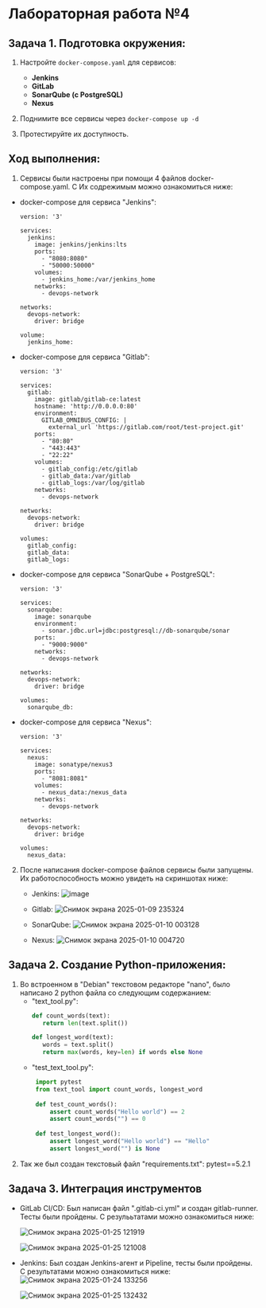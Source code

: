 # Лабораторная работа №4
## Задача 1. Подготовка окружения:
1. Настройте `docker-compose.yaml` для сервисов:
   - **Jenkins**  
   - **GitLab**  
   - **SonarQube (с PostgreSQL)**  
   - **Nexus**

2. Поднимите все сервисы через `docker-compose up -d`
3. Протестируйте их доступность.

## Ход выполнения:
1. Сервисы были настроены при помощи 4 файлов docker-compose.yaml. С Их содрежимым можно ознакомиться ниже:
  - docker-compose для сервиса "Jenkins":
    ```
    version: '3'
    
    services:
      jenkins:
        image: jenkins/jenkins:lts
        ports:
          - "8080:8080"
          - "50000:50000"
        volumes:
          - jenkins_home:/var/jenkins_home
        networks:
          - devops-network
    
    networks:
      devops-network:
        driver: bridge

    volume:
      jenkins_home:
    ```
  - docker-compose для сервиса "Gitlab":
    ```
    version: '3'
    
    services:
      gitlab:
        image: gitlab/gitlab-ce:latest
        hostname: 'http://0.0.0.0:80'
        environment:
          GITLAB_OMNIBUS_CONFIG: |
            external_url 'https://gitlab.com/root/test-project.git'
        ports:
          - "80:80"
          - "443:443"
          - "22:22"
        volumes:
          - gitlab_config:/etc/gitlab
          - gitlab_data:/var/gitlab
          - gitlab_logs:/var/log/gitlab
        networks:
          - devops-network
    
    networks:
      devops-network:
        driver: bridge

    volumes:
      gitlab_config:
      gitlab_data:
      gitlab_logs:
    ```
  - docker-compose для сервиса "SonarQube + PostgreSQL":
    ```
    version: '3'

    services:
      sonarqube:
        image: sonarqube
        environment:
          - sonar.jdbc.url=jdbc:postgresql://db-sonarqube/sonar
        ports:
          - "9000:9000"
        networks:
          - devops-network

    networks:
      devops-network:
        driver: bridge

    volumes:
      sonarqube_db:
    ```
  - docker-compose для сервиса "Nexus":
    ```
    version: '3'
    
    services:
      nexus:
        image: sonatype/nexus3
        ports:
          - "8081:8081"
        volumes:
          - nexus_data:/nexus_data
        networks:
          - devops-network
    
    networks:
      devops-network:
        driver: bridge
    
    volumes:
      nexus_data:
    ```
2. После написания docker-compose файлов сервисы были запущены. Их работоспособность можно увидеть на скриншотах ниже:
   - Jenkins:
     ![image](https://github.com/user-attachments/assets/6d53ff6b-7bef-40f4-902a-9ea1bcc832ec)
     
   - Gitlab:
     ![Снимок экрана 2025-01-09 235324](https://github.com/user-attachments/assets/812b6dcf-89ca-4e35-9df8-ae5073dc89c6)
     
   - SonarQube:
     ![Снимок экрана 2025-01-10 003128](https://github.com/user-attachments/assets/9ce9a931-e9ae-4a97-89f5-104a7d4d9731)
     
   - Nexus:
     ![Снимок экрана 2025-01-10 004720](https://github.com/user-attachments/assets/b6a8282e-1302-4115-ad1c-23e6b2d9159f)
   
## Задача 2. Создание Python-приложения:
1. Во встроенном в "Debian" текстовом редакторе "nano", было написано 2 python файла со следующим содержанием:
   - "text_tool.py":
     ```python
     def count_words(text):
        return len(text.split())
     
     def longest_word(text):
        words = text.split()
        return max(words, key=len) if words else None
     ```
   - "test_text_tool.py":
     ```python
      import pytest
      from text_tool import count_words, longest_word
      
      def test_count_words():
          assert count_words("Hello world") == 2
          assert count_words("") == 0
      
      def test_longest_word():
          assert longest_word("Hello world") == "Hello"
          assert longest_word("") is None
     ```
 2. Так же был создан текстовый файл "requirements.txt":
    pytest==5.2.1

## Задача 3. Интеграция инструментов
  - GitLab CI/CD:
    Был написан файл ".gitlab-ci.yml" и создан gitlab-runner. Тесты были пройдены. С резулььтатами можно ознакомиться ниже:

    ![Снимок экрана 2025-01-25 121919](https://github.com/user-attachments/assets/0c25cf61-8563-474f-96f6-75c5561cb374)

    ![Снимок экрана 2025-01-25 121008](https://github.com/user-attachments/assets/1ae3106e-7cdb-405c-a28f-1cee60fb1c7d)


  - Jenkins:
    Был создан Jenkins-агент и Pipeline, тесты были пройдены. С результатами можно ознакомиться ниже:
    ![Снимок экрана 2025-01-24 133256](https://github.com/user-attachments/assets/85774543-c76c-40b3-9c69-a384aff6fde0)

    ![Снимок экрана 2025-01-25 132432](https://github.com/user-attachments/assets/7a228568-1372-4f8e-9573-bf1252a64fc5)


